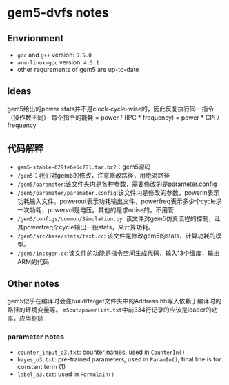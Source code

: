 # gem5-dvfs notes

## Envrionment

- `gcc` and `g++` version: `5.5.0`
- `arm-linux-gcc` version: `4.5.1`
- other requrements of gem5 are up-to-date

## Ideas

gem5给出的power stats并不是clock-cycle-wise的，因此反复执行同一指令（操作数不同）
每个指令的能耗 = power / (IPC * frequency) = power * CPI / frequency

## 代码解释

- `gem5-stable-629fe6e6c781.tar.bz2`：gem5源码
- `/gem5`：我们对gem5的修改，注意修改路径，用绝对路径
- `/gem5/parameter`:该文件夹内是各种参数，需要修改的是parameter.config
- `/gem5/parameter/parameter.config`:该文件内是修改的参数，powerin表示功耗输入文件，powerout表示功耗输出文件，powerfreq表示多少个cycle求一次功耗，powervol是电压。其他的是求noise的，不用管
- `/gem5/configs/common/Simulation.py`: 该文件对gem5仿真流程的控制，让其powerfreq个cycle输出一段stats，来计算功耗。
- `/gem5/src/base/stats/text.cc`: 该文件是修改gem5的stats，计算功耗的模型。
- `/gem5/instgen.cc`:该文件的功能是指令空间生成代码，输入13个维度，输出ARM的代码

## Other notes

gem5似乎在编译时会往build/target文件夹中的Address.hh写入依赖于编译时的路径的环境变量等。
`m5out/powerlist.txt`中前334行记录的应该是loader的功率，应当剔除
### parameter notes
- `counter_input_o3.txt`: counter names, used in `CounterIn()`
- `bayes_o3.txt`: pre-trained parameters, used in `ParamIn()`; final line is for constant term (1)
- `label_o3.txt`: used in `FormulaIn()`